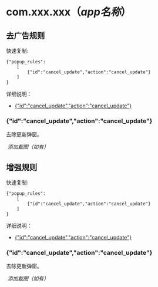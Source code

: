 # com.xxx.xxx（*app名称*）

## 去广告规则

快速复制:
```
{"popup_rules":
    [
        {"id":"cancel_update","action":"cancel_update"}
    ]
}
```
详细说明：
- [{"id":"cancel_update","action":"cancel_update"}](#idcancel_updateactioncancel_update)

### {"id":"cancel_update","action":"cancel_update"}
去除更新弹窗。

![]() *添加截图（如有）*

## 增强规则

快速复制:
```
{"popup_rules":
    [
        {"id":"cancel_update","action":"cancel_update"}
    ]
}
```
详细说明：
- [{"id":"cancel_update","action":"cancel_update"}](#idcancel_updateactioncancel_update)

### {"id":"cancel_update","action":"cancel_update"}
去除更新弹窗。

![]() *添加截图（如有）*